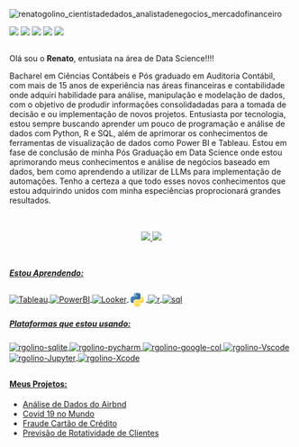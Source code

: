 ![renatogolino_cientistadedados_analistadenegocios_mercadofinanceiro](https://github.com/rgolino/rgolino/assets/107083534/7db41b96-b512-4ebf-82f9-95aeb3f483e8)

<div> 
  <a href="https://www.linkedin.com/in/renato-golino/" target="_blank"><img src="https://img.shields.io/badge/-LinkedIn-%230077B5?style=for-the-badge&logo=linkedin&logoColor=white" target="_blank"></a> 
  <a href = "mailto:renatogolino@gmail.com"><img src="https://img.shields.io/badge/-Gmail-%23333?style=for-the-badge&logo=gmail&logoColor=white" target="_blank"></a>
  <a href = "https://www.kaggle.com/renatogolino"><img src="https://img.shields.io/badge/Kaggle-20BEFF?style=for-the-badge&logo=Kaggle&logoColor=white"></a>
  <a href="https://www.youtube.com/channel/UCoNX4pL529lfsgJnLiyvVGg" target="_blank"><img src="https://img.shields.io/badge/YouTube-FF0000?style=for-the-badge&logo=youtube&logoColor=white" target="_blank"></a>
  <a href="https://www.instagram.com/renato.golino/" target="_blank"><img src="https://img.shields.io/badge/-Instagram-%23E4405F?style=for-the-badge&logo=instagram&logoColor=white" target="_blank"></a>
</div>  
  
##

Olá sou o **Renato**, entusiata na área de Data Science!!!!

Bacharel em Ciências Contábeis e Pós graduado em Auditoria Contábil, com mais de 15 anos de experiência nas áreas financeiras e contabilidade onde adquiri habilidade para análise, manipulação e modelação de dados, com o objetivo de produdir informações consolidadadas para a tomada de decisão e ou implementação de novos projetos.
Entusiasta por tecnologia, estou sempre buscando aprender um pouco de programação e análise de dados com Python, R e SQL, além de aprimorar os conhecimentos de ferramentas de visualização de dados como Power BI e Tableau.
Estou em fase de conclusão de minha Pós Graduação em Data Science onde estou aprimorando meus conhecimentos e análise de negócios baseado em dados, bem como aprendendo a utilizar de LLMs para implementação de automações. Tenho a certeza a que todo esses novos conhecimentos que estou adquirindo unidos com minha especiências proprocionará grandes resultados.


##

<div style="display: inline_block"><br>
<div align="center">
  <a href="https://github.com/rgolino">
  <img height="105em" src="https://github-readme-stats.vercel.app/api?username=rgolino&show_icons=true&theme=dracula&include_all_commits=true&count_private=true"/>
  <img height="105em" src="https://github-readme-stats.vercel.app/api/top-langs/?username=rgolino&layout=compact&langs_count=7&theme=dracula"/></div>   
<div style="display: inline_block"><br>

##
##### Estou Aprendendo:
  <img align="center" alt="Tableau" height="30" width="30" src="https://img.icons8.com/?size=100&id=9Kvi1p1F0tUo&format=png&color=000000" />
  <img align="center" alt="PowerBI" height="30" width="30" src="https://img.icons8.com/?size=100&id=qYfwpsRXEcpc&format=png&color=000000" />
  <img align="center" alt="Looker" height="30" width="30" src="https://img.icons8.com/?size=100&id=SruJhzn0nnLl&format=png&color=000000" />
  <img align="center" alt="Python" height="30" width="30" src="https://raw.githubusercontent.com/devicons/devicon/master/icons/python/python-original.svg">
  <img align="center" alt="r" height="30" width="30" src="https://cdn.jsdelivr.net/gh/devicons/devicon/icons/r/r-original.svg" />
  <img align="center" alt="sql" height="25" width="30" src="https://img.icons8.com/?size=100&id=RO6Tm3NdrSGE&format=png&color=000000" />
  
##### Plataformas que estou usando:
  
  <img align="center" alt="rgolino-sqlite" height="30" width="30" src="https://cdn.jsdelivr.net/gh/devicons/devicon/icons/sqlite/sqlite-original.svg" />
  <img align="center" alt="rgolino-pycharm" height="30" width="30" src="https://cdn.jsdelivr.net/gh/devicons/devicon/icons/pycharm/pycharm-original.svg" />
   <img align="center" alt="rgolino-google-col" height="30" width="30" src="https://img.icons8.com/?size=100&id=lOqoeP2Zy02f&format=png&color=000000" />
  <img align="center" alt="rgolino-Vscode" height="30" width="30" src="https://cdn.jsdelivr.net/gh/devicons/devicon/icons/vscode/vscode-original.svg" />
  <img align="center" alt="rgolino-Jupyter" height="30" width="30" src="https://cdn.jsdelivr.net/gh/devicons/devicon/icons/jupyter/jupyter-original.svg" />
  <img align="center" alt="rgolino-Xcode" height="30" width="30" src="https://cdn.jsdelivr.net/gh/devicons/devicon/icons/xcode/xcode-original.svg" /> 
</div>

##

#### Meus Projetos:

* [Análise de Dados do Airbnd](https://github.com/rgolino/Data_Analytic_Airbnb/blob/main/README.md)
* [Covid 19 no Mundo](https://github.com/rgolino/Estudo_de_Caso_Covid-19/blob/main/README.md)
* [Fraude Cartão de Crédito](https://github.com/rgolino/Deteccao_Fraude_Cartao_de_Credito/blob/main/README.md)
* [Previsão de Rotatividade de Clientes](https://github.com/rgolino/Previsao_Rotatividade/blob/main/README.md)


